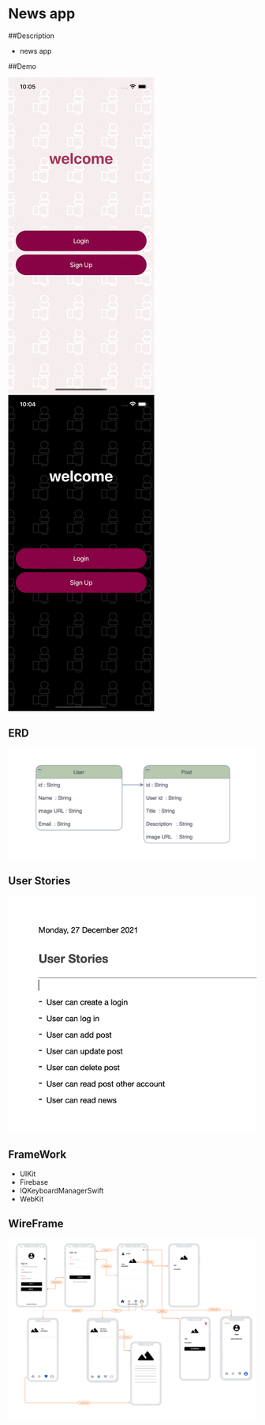 # News app

##Description 

- news app 


##Demo

![](lightMode.gif)
![](darkMode.gif)


## ERD

![](ERD.png)


## User Stories 

![](UserStories.png)

## FrameWork

- UIKit
- Firebase
- IQKeyboardManagerSwift
- WebKit

## WireFrame

![](Digram.png)

